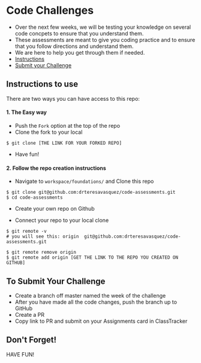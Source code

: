 # Code Challenges

- Over the next few weeks, we will be testing your knowledge on several code concpets to ensure that you understand them. 
- These assessments are meant to give you coding practice and to ensure that you follow directions and understand them.
- We are here to help you get through them if needed.
- [Instructions](#instructions-to-use)
- [Submit your Challenge](#to-submit-your-assessment)

## Instructions to use

There are two ways you can have access to this repo:
#### 1. The Easy way 
- Push the `Fork` option at the top of the repo
- Clone the fork to your local
```
$ git clone [THE LINK FOR YOUR FORKED REPO]
```
- Have fun!

#### 2. Follow the repo creation instructions
- Navigate to `workspace/foundations/` and Clone this repo
```
$ git clone git@github.com:drteresavasquez/code-assessments.git
$ cd code-assessments
```

- Create your own repo on Github

- Connect your repo to your local clone
```
$ git remote -v 
# you will see this: origin  git@github.com:drteresavasquez/code-assessments.git

$ git remote remove origin
$ git remote add origin [GET THE LINK TO THE REPO YOU CREATED ON GITHUB]
```

## To Submit Your Challenge
- Create a branch off master named the week of the challenge
- After you have made all the code changes, push the branch up to GitHub
- Create a PR
- Copy link to PR and submit on your Assignments card in ClassTracker

## Don't Forget!

HAVE FUN!
